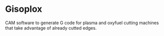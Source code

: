 # Gisoplox
CAM software to generate G code for plasma and oxyfuel cutting machines that take advantage of already cutted edges.
